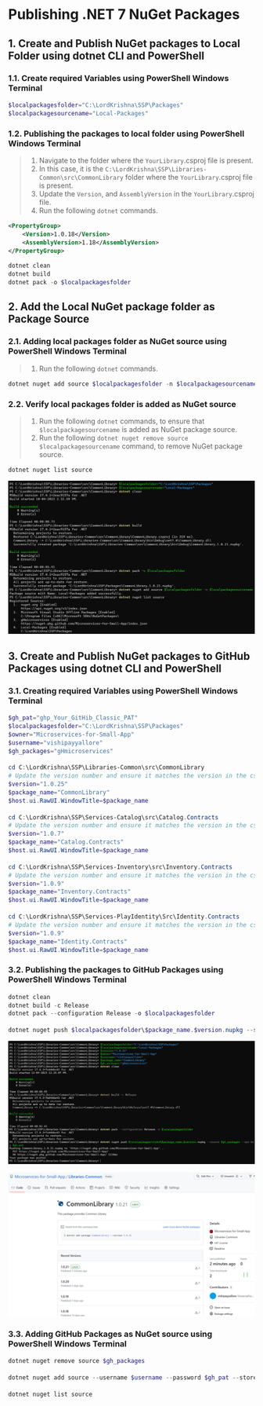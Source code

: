 # Publishing .NET 7 NuGet Packages

## 1. Create and Publish NuGet packages to Local Folder using dotnet CLI and PowerShell

### 1.1. Create required Variables using PowerShell Windows Terminal

```powershell
$localpackagesfolder="C:\LordKrishna\SSP\Packages"
$localpackagesourcename="Local-Packages"
```

### 1.2. Publishing the packages to local folder using PowerShell Windows Terminal

> 1. Navigate to the folder where the `YourLibrary`.csproj file is present.
> 1. In this case, it is the `C:\LordKrishna\SSP\Libraries-Common\src\CommonLibrary` folder where the `YourLibrary`.csproj file is present.
> 1. Update the `Version`, and `AssemblyVersion` in the `YourLibrary`.csproj file.
> 1. Run the following `dotnet` commands.

```xml
<PropertyGroup>
    <Version>1.0.18</Version>
    <AssemblyVersion>1.18</AssemblyVersion>
</PropertyGroup>
```

```powershell
dotnet clean
dotnet build
dotnet pack -o $localpackagesfolder
```

## 2. Add the Local NuGet package folder as Package Source

### 2.1. Adding local packages folder as NuGet source using PowerShell Windows Terminal

> 1. Run the following `dotnet` commands.

```powershell
dotnet nuget add source $localpackagesfolder -n $localpackagesourcename
```

### 2.2. Verify local packages folder is added as NuGet source

> 1. Run the following `dotnet` commands, to ensure that `$localpackagesourcename` is added as NuGet package source.
> 1. Run the following `dotnet nuget remove source $localpackagesourcename` command, to remove NuGet package source.

```powershell
dotnet nuget list source
```

![NuGet Packages Local Folder |150x150](./Images/NuGetPackages/NuGetPackages_LocalFolder.PNG)

## 3. Create and Publish NuGet packages to GitHub Packages using dotnet CLI and PowerShell

### 3.1. Creating required Variables using PowerShell Windows Terminal

```powershell
$gh_pat="ghp_Your_GitHib_Classic_PAT"
$localpackagesfolder="C:\LordKrishna\SSP\Packages"
$owner="Microservices-for-Small-App"
$username="vishipayyallore"
$gh_packages="gHmicroservices"

cd C:\LordKrishna\SSP\Libraries-Common\src\CommonLibrary
# Update the version number and ensure it matches the version in the csproj file
$version="1.0.25"  
$package_name="CommonLibrary"
$host.ui.RawUI.WindowTitle=$package_name

cd C:\LordKrishna\SSP\Services-Catalog\src\Catalog.Contracts
# Update the version number and ensure it matches the version in the csproj file
$version="1.0.7"
$package_name="Catalog.Contracts"
$host.ui.RawUI.WindowTitle=$package_name

cd C:\LordKrishna\SSP\Services-Inventory\src\Inventory.Contracts
# Update the version number and ensure it matches the version in the csproj file
$version="1.0.9"
$package_name="Inventory.Contracts"
$host.ui.RawUI.WindowTitle=$package_name

cd C:\LordKrishna\SSP\Services-PlayIdentity\Src\Identity.Contracts
# Update the version number and ensure it matches the version in the csproj file
$version="1.0.9"
$package_name="Identity.Contracts"
$host.ui.RawUI.WindowTitle=$package_name
```

### 3.2. Publishing the packages to GitHub Packages using PowerShell Windows Terminal

```powershell
dotnet clean
dotnet build -c Release
dotnet pack --configuration Release -o $localpackagesfolder

dotnet nuget push $localpackagesfolder\$package_name.$version.nupkg --source $gh_packages --api-key $gh_pat
```

![NuGet Packages to GitHub Packages |150x150](./Images/NuGetPackages/NuGetPackages_GitHubPackages.PNG)

![NuGet Packages inside GitHub Packages |150x150](./Images/NuGetPackages/NuGetInGitHubPackages.PNG)

### 3.3. Adding GitHub Packages as NuGet source using PowerShell Windows Terminal

```powershell
dotnet nuget remove source $gh_packages

dotnet nuget add source --username $username --password $gh_pat --store-password-in-clear-text --name $gh_packages "https://nuget.pkg.github.com/$owner/index.json"

dotnet nuget list source
```
